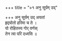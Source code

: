 +++
title = "०१ अनु सूर्यम् उद्"

+++
अनु सूर्यम् उद् अयतां  
हृद्द्योतो हरिमा च ते ।  
यो रोहितस्य गोर् वर्णस्  
तेन त्वा परि दध्मसि ॥